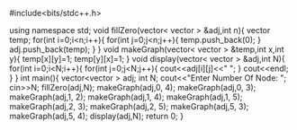 #include<bits/stdc++.h>

using namespace std;
void fillZero(vector< vector<int> > &adj,int n){
    vector<int> temp;
    for(int i=0;i<n;i++){
        for(int j=0;j<n;j++){
            temp.push_back(0);
        }
        adj.push_back(temp);
    }
}
void makeGraph(vector< vector<int> > &temp,int x,int y){
    temp[x][y]=1;
    temp[y][x]=1;
}
void display(vector< vector<int> > &adj,int N){
    for(int i=0;i<N;i++){
        for(int j=0;j<N;j++){
            cout<<adj[i][j]<<" ";
        }
        cout<<endl;
    }
}
int main(){
    vector<vector<int> > adj;
    int N;
    cout<<"Enter Number Of Node: ";
    cin>>N;
    fillZero(adj,N);
    makeGraph(adj,0, 4);
   makeGraph(adj,0, 3);
   makeGraph(adj,1, 2);
   makeGraph(adj,1, 4);
   makeGraph(adj,1, 5);
   makeGraph(adj,2, 3);
   makeGraph(adj,2, 5);
   makeGraph(adj,5, 3);
   makeGraph(adj,5, 4);
    display(adj,N);
    return 0;
}

